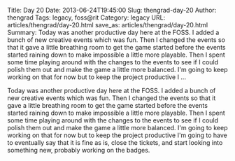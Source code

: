 Title: Day 20
Date: 2013-06-24T19:45:00
Slug: thengrad-day-20
Author: thengrad
Tags: legacy, foss@rit
Category: legacy
URL: articles/thengrad/day-20.html
save_as: articles/thengrad/day-20.html
Summary: Today was another productive day here at the FOSS. I added a bunch of new creative events which was fun. Then I changed the events so that it gave a little breathing room to get the game started before the events started raining down to make impossible a little more playable. Then I spent some time playing around with the changes to the events to see if I could polish them out and make the game a little more balanced. I'm going to keep working on that for now but to keep the project productive I ... 

Today was another productive day here at the FOSS. I added a bunch of new
creative events which was fun. Then I changed the events so that it gave a
little breathing room to get the game started before the events started
raining down to make impossible a little more playable. Then I spent some time
playing around with the changes to the events to see if I could polish them
out and make the game a little more balanced. I'm going to keep working on
that for now but to keep the project productive I'm going to have to
eventually say that it is fine as is, close the tickets, and start looking
into something new, probably working on the badges.

